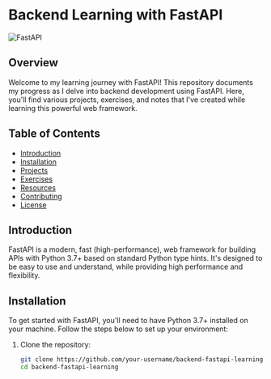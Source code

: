 # Backend Learning with FastAPI

![FastAPI](https://fastapi.tiangolo.com/img/logo-margin/logo-teal.png)

## Overview

Welcome to my learning journey with FastAPI! This repository documents my progress as I delve into backend development using FastAPI. Here, you'll find various projects, exercises, and notes that I've created while learning this powerful web framework.

## Table of Contents

- [Introduction](#introduction)
- [Installation](#installation)
- [Projects](#projects)
- [Exercises](#exercises)
- [Resources](#resources)
- [Contributing](#contributing)
- [License](#license)

## Introduction

FastAPI is a modern, fast (high-performance), web framework for building APIs with Python 3.7+ based on standard Python type hints. It's designed to be easy to use and understand, while providing high performance and flexibility.

## Installation

To get started with FastAPI, you'll need to have Python 3.7+ installed on your machine. Follow the steps below to set up your environment:

1. Clone the repository:
   ```bash
   git clone https://github.com/your-username/backend-fastapi-learning.git
   cd backend-fastapi-learning

